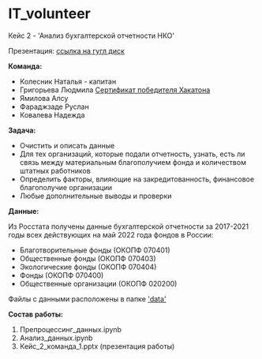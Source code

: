 # IT_volunteer
Кейс 2 - 'Анализ бухгалтерской отчетности НКО'

Презентация: [ссылка на гугл диск](https://docs.google.com/presentation/d/1hon3qAW123FMUGn9h0902x06Il5xwzurWfJ4ashEKKI/edit?usp=sharing)

**Команда:**

- Колесник Наталья - капитан
- Григорьева Людмила [Сертификат победителя Хакатона](https://drive.google.com/file/d/1RbUQ_orh9HQh1tNg6QOuHUPCTWmDh6S2/view?usp=sharing)
- Ямилова Алсу
- Фараджзаде Руслан
- Ковалева Надежда

**Задача:**

- Очистить и описать данные
- Для тех организаций, которые подали отчетность, узнать, есть ли связь между материальным благополучием фонда и количеством штатных работников
- Определить факторы, влияющие на закредитованность, финансовое благополучие организации
- Любые дополнительные выводы и проверки

**Данные:**

Из Росстата получены данные бухгалтерской отчетности за 2017-2021 годы всех действующих на май 2022 года фондов в России:

- Благотворительные фонды (ОКОПФ 070401)
- Общественные фонды (ОКОПФ 070403)
- Экологические фонды (ОКОПФ 070404)
- Фонды (ОКОПФ 070400)
- Общественные организации (ОКОПФ 020200)

Файлы с данными расположены в папке ['data']()

**Состав работы:**
1. Препроцессинг_данных.ipynb
2. Анализ_данных.ipynb
3. Кейс_2_команда_1.pptx (презентация работы)


